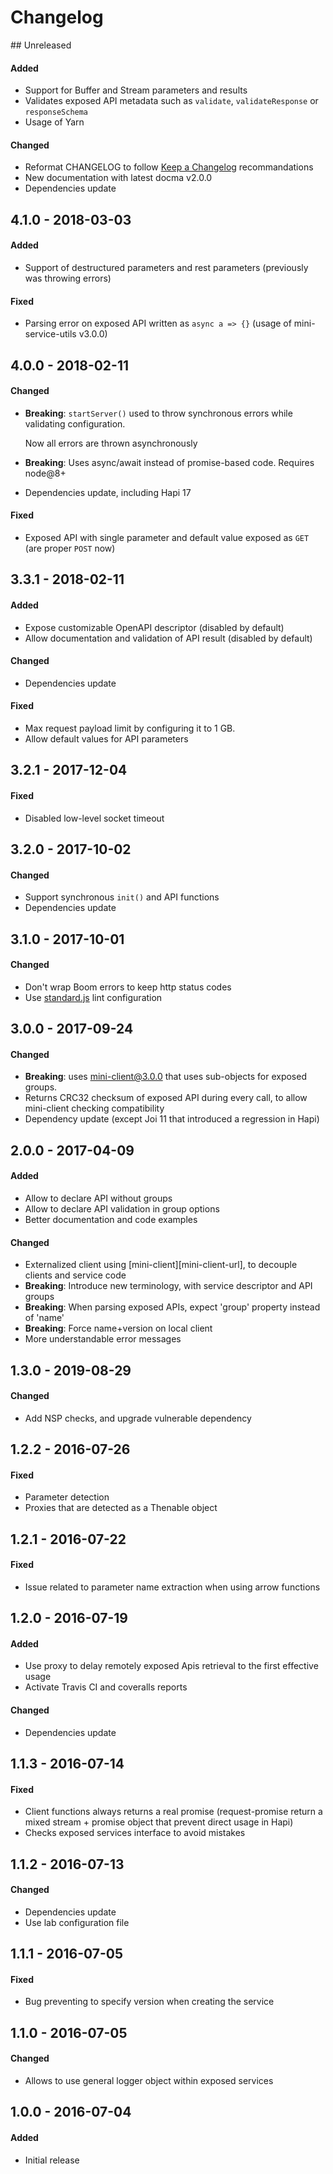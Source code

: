 # Changelog

## Unreleased
#### Added
- Support for Buffer and Stream parameters and results
- Validates exposed API metadata such as `validate`, `validateResponse` or `responseSchema`
- Usage of Yarn 

#### Changed
- Reformat CHANGELOG to follow [Keep a Changelog](https://keepachangelog.com) recommandations
- New documentation with latest docma v2.0.0
- Dependencies update

## 4.1.0 - 2018-03-03
#### Added
- Support of destructured parameters and rest parameters (previously was throwing errors)

#### Fixed
- Parsing error on exposed API written as `async a => {}` (usage of mini-service-utils v3.0.0)


## 4.0.0 - 2018-02-11
#### Changed
- **Breaking**: `startServer()` used to throw synchronous errors while validating configuration.

  Now all errors are thrown asynchronously
- **Breaking**: Uses async/await instead of promise-based code. Requires node@8+
- Dependencies update, including Hapi 17

#### Fixed
- Exposed API with single parameter and default value exposed as `GET` (are proper `POST` now)


## 3.3.1 - 2018-02-11
#### Added
- Expose customizable OpenAPI descriptor (disabled by default)
- Allow documentation and validation of API result (disabled by default)

#### Changed
- Dependencies update

#### Fixed
- Max request payload limit by configuring it to 1 GB.
- Allow default values for API parameters


## 3.2.1 - 2017-12-04
#### Fixed
- Disabled low-level socket timeout


## 3.2.0 - 2017-10-02
#### Changed
- Support synchronous `init()` and API functions
- Dependencies update


## 3.1.0 - 2017-10-01
#### Changed
- Don't wrap Boom errors to keep http status codes
- Use [standard.js](https://standardjs.com/) lint configuration


## 3.0.0 - 2017-09-24
#### Changed
- **Breaking**: uses mini-client@3.0.0 that uses sub-objects for exposed groups.
- Returns CRC32 checksum of exposed API during every call, to allow mini-client checking compatibility
- Dependency update (except Joi 11 that introduced a regression in Hapi)


## 2.0.0 - 2017-04-09
#### Added
- Allow to declare API without groups
- Allow to declare API validation in group options
- Better documentation and code examples


#### Changed
- Externalized client using [mini-client][mini-client-url], to decouple clients and service code
- **Breaking**: Introduce new terminology, with service descriptor and API groups
- **Breaking**: When parsing exposed APIs, expect 'group' property instead of 'name'
- **Breaking**: Force name+version on local client
- More understandable error messages


## 1.3.0 - 2019-08-29
#### Changed
- Add NSP checks, and upgrade vulnerable dependency


## 1.2.2 - 2016-07-26
#### Fixed
- Parameter detection
- Proxies that are detected as a Thenable object


## 1.2.1 - 2016-07-22
#### Fixed
- Issue related to parameter name extraction when using arrow functions


## 1.2.0 - 2016-07-19
#### Added
- Use proxy to delay remotely exposed Apis retrieval to the first effective usage
- Activate Travis CI and coveralls reports

#### Changed
- Dependencies update


## 1.1.3 - 2016-07-14
#### Fixed
- Client functions always returns a real promise (request-promise return a mixed stream + promise object that prevent direct usage in Hapi)
- Checks exposed services interface to avoid mistakes


## 1.1.2 - 2016-07-13
#### Changed
- Dependencies update
- Use lab configuration file


## 1.1.1 - 2016-07-05
#### Fixed
- Bug preventing to specify version when creating the service


## 1.1.0 - 2016-07-05
#### Changed
- Allows to use general logger object within exposed services


## 1.0.0 - 2016-07-04
#### Added
- Initial release
